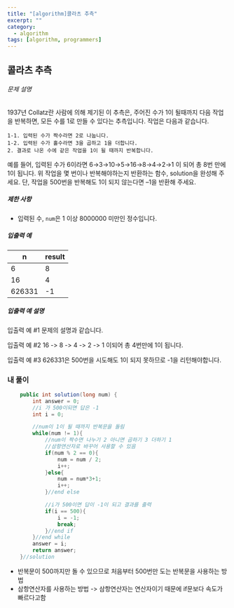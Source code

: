```yaml
---
title: "[algorithm]콜라츠 추측"
excerpt: ""
category:
  - algorithm
tags: [algorithm, programmers]
---
```


## 콜라츠 추측

###### 문제 설명

1937년 Collatz란 사람에 의해 제기된 이 추측은, 주어진 수가 1이 될때까지 다음 작업을 반복하면, 모든 수를 1로 만들 수 있다는 추측입니다. 작업은 다음과 같습니다.

```
1-1. 입력된 수가 짝수라면 2로 나눕니다.
1-2. 입력된 수가 홀수라면 3을 곱하고 1을 더합니다.
2. 결과로 나온 수에 같은 작업을 1이 될 때까지 반복합니다.
```

예를 들어, 입력된 수가 6이라면 6→3→10→5→16→8→4→2→1 이 되어 총 8번 만에 1이 됩니다. 위 작업을 몇 번이나 반복해야하는지 반환하는 함수, solution을 완성해 주세요. 단, 작업을 500번을 반복해도 1이 되지 않는다면 –1을 반환해 주세요.

##### 제한 사항

- 입력된 수, `num`은 1 이상 8000000 미만인 정수입니다.

##### 입출력 예

| n      | result |
| ------ | ------ |
| 6      | 8      |
| 16     | 4      |
| 626331 | -1     |

##### 입출력 예 설명

입출력 예 #1
문제의 설명과 같습니다.

입출력 예 #2
16 -> 8 -> 4 -> 2 -> 1 이되어 총 4번만에 1이 됩니다.

입출력 예 #3
626331은 500번을 시도해도 1이 되지 못하므로 -1을 리턴해야합니다.

### 내 풀이

```java
    public int solution(long num) {
        int answer = 0;
        //i 가 500이되면 답은 -1
        int i = 0;

        //num이 1이 될 때까지 반복문을 돌림
        while(num != 1){
            //num이 짝수면 나누기 2 아니면 곱하기 3 더하기 1
            //삼항연산자로 바꾸어 사용할 수 있음
            if(num % 2 == 0){
                num = num / 2;
                i++;
            }else{
                num = num*3+1;
                i++;
            }//end else

            //i가 500이면 답이 -1이 되고 결과를 출력
            if(i == 500){
                i = -1;
                break;
            }//end if
        }//end while
        answer = i;
        return answer;
    }//solution
```

- 반복문이 500까지만 돌 수 있으므로 처음부터 500번만 도는 반복문을 사용하는 방법
- 삼항연산자를 사용하는 방법 -> 삼항연산자는 연산자이기 때문에 if문보다 속도가 빠르다고함

